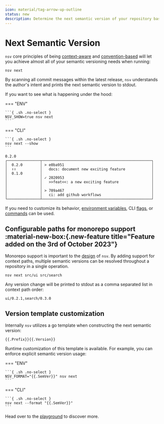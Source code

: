 ```yaml
---
icon: material/tag-arrow-up-outline
status: new
description: Determine the next semantic version of your repository based on its history
---
```


# Next Semantic Version

`nsv` core principles of being <u>context-aware</u> and <u>convention-based</u> will let you achieve almost all of your semantic versioning needs when running:

```{ .sh .no-select }
nsv next
```

By scanning all commit messages within the latest release, `nsv` understands the author's intent and prints the next semantic version to stdout.

If you want to see what is happening under the hood:

=== "ENV"

    ```{ .sh .no-select }
    NSV_SHOW=true nsv next
    ```

=== "CLI"

    ```{ .sh .no-select }
    nsv next --show
    ```

```{ .text .no-select .no-copy }
0.2.0
┌───────────────┬──────────────────────────────────────────────────┐
│  0.2.0        │ > e0ba951                                        │
│  ↑↑           │   docs: document new exciting feature            │
│  0.1.0        │                                                  │
│               │ ✓ 2020953                                        │
│               │   >>feat<<: a new exciting feature               │
│               │                                                  │
│               │ > 709a467                                        │
│               │   ci: add github workflows                       │
└───────────────┴──────────────────────────────────────────────────┘
```

If you need to customize its behavior, [environment variables](./reference/env-vars.md), CLI [flags](./reference/cli/nsv-next.md), or [commands](./commands.md) can be used.

## Configurable paths for monorepo support :material-new-box:{.new-feature title="Feature added on the 3rd of October 2023"}

Monorepo support is important to the [design](./monorepos.md) of `nsv`. By adding support for context paths, multiple semantic versions can be resolved throughout a repository in a single operation.

```{ .sh .no-select }
nsv next src/ui src/search
```

Any version change will be printed to stdout as a comma separated list in context path order:

```{ .text .no-select .no-copy }
ui/0.2.1,search/0.3.0
```

## Version template customization

Internally `nsv` utilizes a go template when constructing the next semantic version:

```{ .sh .no-select }
{{.Prefix}}{{.Version}}
```

Runtime customization of this template is available. For example, you can enforce explicit semantic version usage:

=== "ENV"

    ```{ .sh .no-select }
    NSV_FORMAT="{{.SemVer}}" nsv next
    ```

=== "CLI"

    ```{ .sh .no-select }
    nsv next --format "{{.SemVer}}"
    ```

Head over to the [playground](./playground.md) to discover more.
